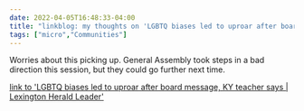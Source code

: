 ```yaml
---
date: 2022-04-05T16:48:33-04:00
title: "linkblog: my thoughts on 'LGBTQ biases led to uproar after board message, KY teacher says | Lexington Herald Leader'"
tags: ["micro","Communities"]
---
```

Worries about this picking up. General Assembly took steps in a bad direction this session, but they could go further next time.
 
[link to 'LGBTQ biases led to uproar after board message, KY teacher says | Lexington Herald Leader'](https://www.kentucky.com/news/local/education/article260127690.html)
